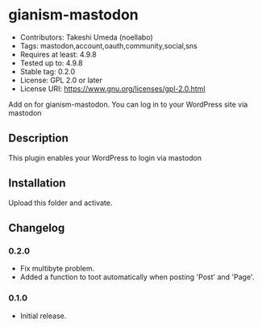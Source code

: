 # gianism-mastodon

- Contributors: Takeshi Umeda (noellabo)
- Tags: mastodon,account,oauth,community,social,sns
- Requires at least: 4.9.8
- Tested up to: 4.9.8
- Stable tag: 0.2.0
- License: GPL 2.0 or later
- License URI: https://www.gnu.org/licenses/gpl-2.0.html

Add on for gianism-mastodon. You can log in to your WordPress site via mastodon

## Description

This plugin enables your WordPress to login via mastodon

## Installation

Upload this folder and activate.

## Changelog

### 0.2.0

* Fix multibyte problem.
* Added a function to toot automatically when posting 'Post' and 'Page'.

### 0.1.0

* Initial release.
